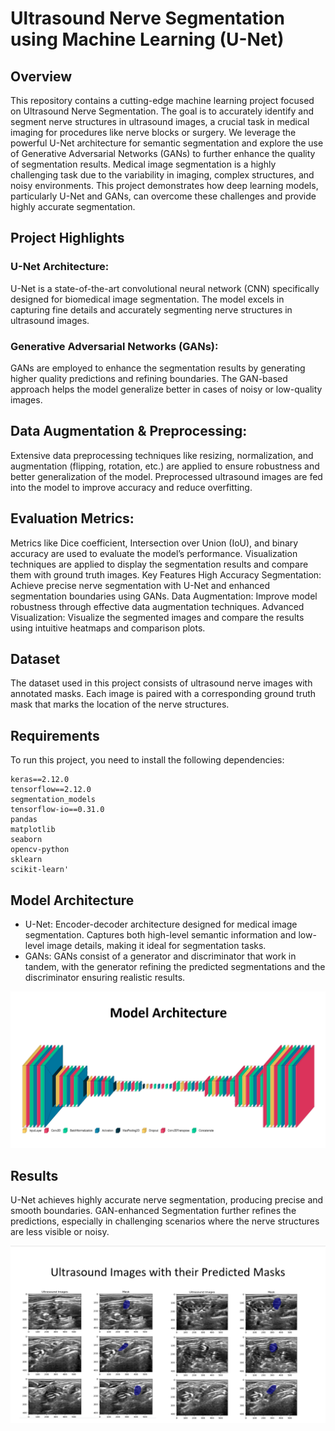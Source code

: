# Ultrasound Nerve Segmentation using Machine Learning (U-Net)

## Overview
This repository contains a cutting-edge machine learning project focused on Ultrasound Nerve Segmentation. The goal is to accurately identify and segment nerve structures in ultrasound images, a crucial task in medical imaging for procedures like nerve blocks or surgery. We leverage the powerful U-Net architecture for semantic segmentation and explore the use of Generative Adversarial Networks (GANs) to further enhance the quality of segmentation results.
Medical image segmentation is a highly challenging task due to the variability in imaging, complex structures, and noisy environments. This project demonstrates how deep learning models, particularly U-Net and GANs, can overcome these challenges and provide highly accurate segmentation.

## Project Highlights
### U-Net Architecture:

U-Net is a state-of-the-art convolutional neural network (CNN) specifically designed for biomedical image segmentation.
The model excels in capturing fine details and accurately segmenting nerve structures in ultrasound images.
### Generative Adversarial Networks (GANs):

GANs are employed to enhance the segmentation results by generating higher quality predictions and refining boundaries.
The GAN-based approach helps the model generalize better in cases of noisy or low-quality images.

## Data Augmentation & Preprocessing:

Extensive data preprocessing techniques like resizing, normalization, and augmentation (flipping, rotation, etc.) are applied to ensure robustness and better generalization of the model.
Preprocessed ultrasound images are fed into the model to improve accuracy and reduce overfitting.

## Evaluation Metrics:
Metrics like Dice coefficient, Intersection over Union (IoU), and binary accuracy are used to evaluate the model’s performance.
Visualization techniques are applied to display the segmentation results and compare them with ground truth images.
Key Features
High Accuracy Segmentation: Achieve precise nerve segmentation with U-Net and enhanced segmentation boundaries using GANs.
Data Augmentation: Improve model robustness through effective data augmentation techniques.
Advanced Visualization: Visualize the segmented images and compare the results using intuitive heatmaps and comparison plots.

## Dataset
The dataset used in this project consists of ultrasound nerve images with annotated masks. Each image is paired with a corresponding ground truth mask that marks the location of the nerve structures.

## Requirements
To run this project, you need to install the following dependencies:
```
keras==2.12.0
tensorflow==2.12.0
segmentation_models
tensorflow-io==0.31.0
pandas
matplotlib
seaborn
opencv-python
sklearn
scikit-learn'
```

## Model Architecture
- U-Net:
Encoder-decoder architecture designed for medical image segmentation.
Captures both high-level semantic information and low-level image details, making it ideal for segmentation tasks.
- GANs:
GANs consist of a generator and discriminator that work in tandem, with the generator refining the predicted segmentations and the discriminator ensuring realistic results.

![Model Architecture](model_arch.png)

## Results
U-Net achieves highly accurate nerve segmentation, producing precise and smooth boundaries.
GAN-enhanced Segmentation further refines the predictions, especially in challenging scenarios where the nerve structures are less visible or noisy.

![Results](results.png)
